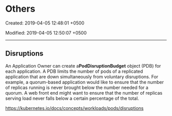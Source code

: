 # Others

Created: 2019-04-05 12:48:01 +0500

Modified: 2019-04-05 12:50:07 +0500

---

## Disruptions

An Application Owner can create a**PodDisruptionBudget** object (PDB) for each application. A PDB limits the number of pods of a replicated application that are down simultaneously from voluntary disruptions. For example, a quorum-based application would like to ensure that the number of replicas running is never brought below the number needed for a quorum. A web front end might want to ensure that the number of replicas serving load never falls below a certain percentage of the total.

<https://kubernetes.io/docs/concepts/workloads/pods/disruptions>
